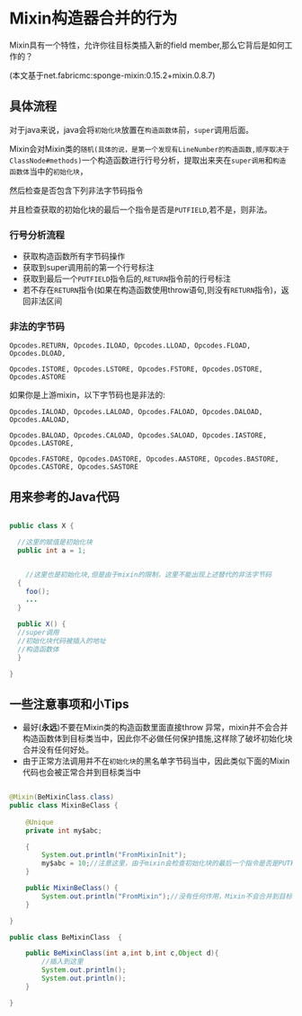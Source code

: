 # Mixin构造器合并的行为

Mixin具有一个特性，允许你往目标类插入新的field member,那么它背后是如何工作的？

(本文基于net.fabricmc:sponge-mixin:0.15.2+mixin.0.8.7)


## 具体流程
对于java来说，java会将`初始化块`放置在`构造函数体`前，`super`调用后面。

Mixin会对Mixin类的`随机(具体的说，是第一个发现有LineNumber的构造函数,顺序取决于ClassNode#methods)`一个构造函数进行行号分析，提取出来夹在`super调用`和`构造函数体`当中的`初始化块`，

然后检查是否包含下列非法字节码指令

并且检查获取的初始化块的最后一个指令是否是`PUTFIELD`,若不是，则非法。

### 行号分析流程

- 获取构造函数所有字节码操作
- 获取到super调用前的第一个行号标注
- 获取到最后一个`PUTFIELD`指令后的,`RETURN`指令前的行号标注
- 若不存在`RETURN`指令(如果在构造函数使用throw语句,则没有`RETURN`指令)，返回非法区间



### 非法的字节码
```
Opcodes.RETURN, Opcodes.ILOAD, Opcodes.LLOAD, Opcodes.FLOAD, Opcodes.DLOAD,

Opcodes.ISTORE, Opcodes.LSTORE, Opcodes.FSTORE, Opcodes.DSTORE, Opcodes.ASTORE
```


如果你是上游mixin，以下字节码也是非法的:
```
Opcodes.IALOAD, Opcodes.LALOAD, Opcodes.FALOAD, Opcodes.DALOAD, Opcodes.AALOAD,

Opcodes.BALOAD, Opcodes.CALOAD, Opcodes.SALOAD, Opcodes.IASTORE, Opcodes.LASTORE,

Opcodes.FASTORE, Opcodes.DASTORE, Opcodes.AASTORE, Opcodes.BASTORE, Opcodes.CASTORE, Opcodes.SASTORE
```

## 用来参考的Java代码

```java

public class X {

  //这里的赋值是初始化块
  public int a = 1;


    //这里也是初始化块,但是由于mixin的限制，这里不能出现上述替代的非法字节码
  {
    foo();
    ...
  }

  public X() {
  //super调用    
  //初始化块代码被插入的地址
  //构造函数体
  }

}

```


## 一些注意事项和小Tips

- 最好(**永远**)不要在Mixin类的构造函数里面直接throw 异常，mixin并不会合并构造函数体到目标类当中，因此你不必做任何保护措施,这样除了破坏初始化块合并没有任何好处。
- 由于正常方法调用并不在`初始化块`的黑名单字节码当中，因此类似下面的Mixin代码也会被正常合并到目标类当中
```java

@Mixin(BeMixinClass.class)
public class MixinBeClass {
    
    @Unique
    private int my$abc;

    {
        System.out.println("FromMixinInit");
        my$abc = 10;//注意这里，由于mixin会检查初始化块的最后一个指令是否是PUTFIELD，因此这里的赋值是必要的
    }

    public MixinBeClass() {
        System.out.println("FromMixin");//没有任何作用，Mixin不会合并到目标类的构造函数里
    }

}

public class BeMixinClass  {

    public BeMixinClass(int a,int b,int c,Object d){
        //插入到这里
        System.out.println();
        System.out.println();
    }

}

```
